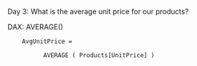 Day 3: What is the average unit price for our products?

DAX: AVERAGE()

        AvgUnitPrice =

              AVERAGE ( Products[UnitPrice] )
